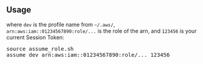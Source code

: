 
## Usage

where `dev` is the profile name from `~/.aws/`, `arn:aws:iam::01234567890:role/...` is the role of the arn, and `123456` is your current Session Token:

<pre>
source assume_role.sh
assume dev arn:aws:iam::01234567890:role/... 123456
</pre>
